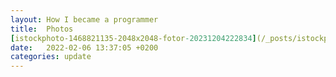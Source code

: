 ```yaml
---
layout: How I became a programmer
title:  Photos
[istockphoto-1468821135-2048x2048-fotor-20231204222834](/_posts/istockphoto-1468821135-2048x2048-fotor-20231204222834.jpg)
date:   2022-02-06 13:37:05 +0200
categories: update
---
```

